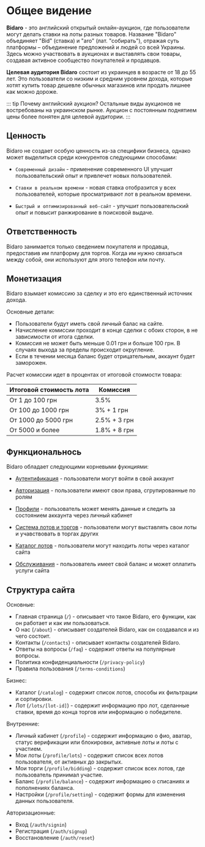 # Общее видение

**Bidaro** - это английский открытый онлайн-аукцион, где пользователи могут делать ставки на лоты разных товаров. Название "Bidaro" объединяет "Bid" (ставка) и "aro" (лат. "собирать"), отражая суть платформы – объединение предложений и людей со всей Украины. Здесь можно участвовать в аукционах и выставлять свои товары, создавая активное сообщество покупателей и продавцов.

**Целевая аудитория Bidaro** состоит из украинцев в возрасте от 18 до 55 лет. Это пользователи со низким и средним уровнем дохода, которые хотят купить товар дешевле обычных магазинов или продать лишнее как можно дороже.

::: tip Почему английский аукцион?
Остальные виды аукционов не востребованы на украинском рынке. Аукцион с постоянным поднятием цены более понятен для целевой аудитории.
:::

## Ценность

Bidaro не создает особую ценность из-за специфики бизнеса, однако может выделиться среди конкурентов следующими способами:

- `Современный дизайн` - применение современного UI улучшит пользовательский опыт и привлечет новых пользователей.

- `Ставки в реальном времени` - новая ставка отобразится у всех пользователей, которые просматривают лот в реальном времени.

- `Быстрый и оптимизированный веб-сайт` - улучшит пользовательский опыт и повысит ранжирование в поисковой выдаче.

## Ответственность

Bidaro занимается только сведением покупателя и продавца, предоставив им платформу для торгов. Когда им нужно связаться между собой, они используют для этого телефон или почту.

## Монетизация

Bidaro взымает комиссию за сделку и это его единственный источник дохода.

Основные детали:

- Пользователи будут иметь свой личный балас на сайте.
- Начисление комиссии проходит в конце сделки с обоих сторон, в не зависимости от итога сделки.
- Комиссия не может быть меньше 0.01 грн и больше 100 грн. В случаях выхода за пределы происходит округление.
- Если в течении месяца баланс будет отрицательным, аккаунт будет заморожен.

Расчет комиссии идет в процентах от итоговой стоимости товара:

| Итоговой стоимость лота | Комиссия
| -                       | -
| От 1 до 100 грн         | 3.5%
| От 100 до 1000 грн      | 3% + 1 грн
| От 1000 до 5000 грн     | 2.5% + 3 грн
| От 5000 и более         | 1.8% + 8 грн

## Функциональнось

Bidaro обладает следующими корневыми фукнциями:

- [Аутентификация](./authentication.md) - пользователи могут войти в свой аккаунт

- [Авторизация](./authorization.md) - пользователи имеют свои права, сгрупированные по ролям

- [Профили](./profiles.md) - пользователь может менять данные и следить за состоянием аккаунта через личный кабинет

- [Система лотов и торгов](./bidding.md) - пользователи могут выставлять свои лоты и учавствовать в торгах других

- [Каталог лотов](./catalog.md) - пользователи могут находить лоты через каталог сайта

- [Обслуживания](./maintenance.md) - пользователь имеет свой баланс и может оплатить услуги сайта

## Структура сайта

Основные:

- Главная страница (`/`) - описывает что такое Bidaro, его функции, как он работает и как им пользоваться.
- О нас (`/about`) - описывает создателей Bidaro, как он создавался и из чего состоит.
- Контакты (`/contacts`) - описывает контакты создателей Bidaro.
- Ответы на вопросы (`/faq`) - содержит ответы на популярные вопросы.
- Политика конфиденциальности (`/privacy-policy`)
- Правила пользования (`/terms-conditions`)

Бизнес:

- Каталог (`/catalog`) - содержит список лотов, способы их фильтрации и сортировки.
- Лот (`/lots/[lot-id]`) - содержит информацию про лот, сделанные ставки, время до конца торгов или информацию о победителе.

Внутренние:

- Личный кабинет (`/profile`) - содержит информацию о фио, аватар, статус верификации или блокировки, активные лоты и лоты с участием.
- Мои лоты (`/profile/lots`) - содержит список всех лотов пользователя, от активных до закрытых.
- Мои торги (`/profile/bidding`) - содержит список всех лотов, где пользователь принимал участие.
- Баланс (`/profile/balance`) - содержит информацию о списаниях и пополнениях баланса.
- Настройки (`/profile/setting`) - содержит формы для изменения данных пользователя.

Авторизационные:

- Вход (`/auth/signin`)
- Регистрация (`/auth/signup`)
- Восстановление (`/auth/reset`)
